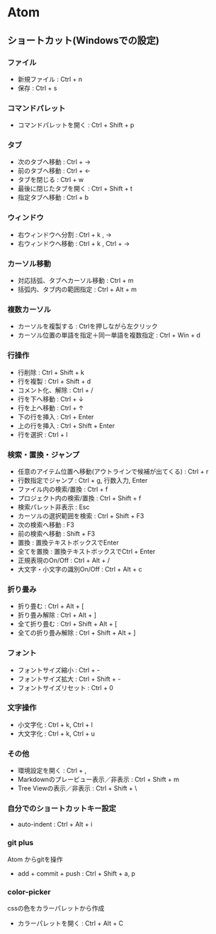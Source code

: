 # Atom

## ショートカット(Windowsでの設定)

### ファイル

* 新規ファイル : Ctrl + n
* 保存 : Ctrl + s

### コマンドパレット

* コマンドパレットを開く : Ctrl + Shift + p

### タブ

* 次のタブへ移動 : Ctrl + →
* 前のタブへ移動 : Ctrl + ←
* タブを閉じる : Ctrl + w
* 最後に閉じたタブを開く : Ctrl + Shift + t
* 指定タブへ移動 : Ctrl + b

### ウィンドウ

* 右ウィンドウへ分割 : Ctrl + k , →
* 右ウィンドウへ移動 : Ctrl + k , Ctrl + →

### カーソル移動

* 対応括弧、タブへカーソル移動 : Ctrl + m
* 括弧内、タブ内の範囲指定 : Ctrl + Alt + m

### 複数カーソル

* カーソルを複製する : Ctrlを押しながら左クリック
* カーソル位置の単語を指定＋同一単語を複数指定 : Ctrl + Win + d

### 行操作

* 行削除 : Ctrl + Shift + k
* 行を複製 : Ctrl + Shift + d
* コメント化、解除 : Ctrl + /
* 行を下へ移動 : Ctrl + ↓
* 行を上へ移動 : Ctrl + ↑
* 下の行を挿入 : Ctrl + Enter
* 上の行を挿入 : Ctrl + Shift + Enter
* 行を選択 : Ctrl + l

### 検索・置換・ジャンプ

* 任意のアイテム位置へ移動(アウトラインで候補が出てくる) : Ctrl + r
* 行数指定でジャンプ : Ctrl + g, 行数入力, Enter
* ファイル内の検索/置換 : Ctrl + f
* プロジェクト内の検索/置換 : Ctrl + Shift + f
* 検索パレット非表示 : Esc
* カーソルの選択範囲を検索 : Ctrl + Shift + F3
* 次の検索へ移動 : F3
* 前の検索へ移動 : Shift + F3
* 置換 : 置換テキストボックスでEnter
* 全てを置換 : 置換テキストボックスでCtrl + Enter
* 正規表現のOn/Off : Ctrl + Alt + /
* 大文字・小文字の識別On/Off : Ctrl + Alt + c

### 折り畳み

* 折り畳む : Ctrl + Alt + [
* 折り畳み解除 : Ctrl + Alt + ]
* 全て折り畳む : Ctrl + Shift + Alt + [
* 全ての折り畳み解除 : Ctrl + Shift + Alt + ]

### フォント

* フォントサイズ縮小 : Ctrl + -
* フォントサイズ拡大 : Ctrl + Shift + -
* フォントサイズリセット : Ctrl + 0

### 文字操作

* 小文字化 : Ctrl + k, Ctrl + l
* 大文字化 : Ctrl + k, Ctrl + u

### その他

* 環境設定を開く : Ctrl + ,
* Markdownのプレービュー表示／非表示 : Ctrl + Shift + m
* Tree Viewの表示／非表示 : Ctrl + Shift + \

### 自分でのショートカットキー設定

* auto-indent : Ctrl + Alt + i

### git plus

Atom からgitを操作

* add + commit + push : Ctrl + Shift + a, p

### color-picker

cssの色をカラーパレットから作成

* カラーパレットを開く : Ctrl + Alt + C
